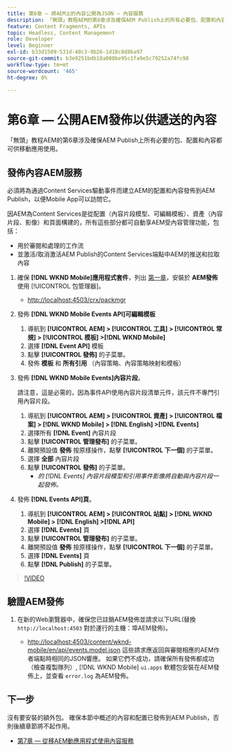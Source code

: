 ```yaml
---
title: 第6章 — 將AEM上的內容公開為JSON — 內容服務
description: 「無頭」教程AEM的第6章涉及確保AEM Publish上的所有必要包、配置和內容都可以從移動應用中使用。
feature: Content Fragments, APIs
topic: Headless, Content Management
role: Developer
level: Beginner
exl-id: b33d1509-531d-40c3-9b26-1d18c8d86a97
source-git-commit: b3e9251bdb18a008be95c1fa9e5c79252a74fc98
workflow-type: tm+mt
source-wordcount: '465'
ht-degree: 0%

---
```


# 第6章 — 公開AEM發佈以供遞送的內容

「無頭」教程AEM的第6章涉及確保AEM Publish上所有必要的包、配置和內容都可供移動應用使用。

## 發佈內容AEM服務

必須將為通過Content Services驅動事件而建立AEM的配置和內容發佈到AEM Publish，以便Mobile App可以訪問它。

因AEM為Content Services是從配置（內容片段模型、可編輯模板）、資產（內容片段、影像）和頁面構建的，所有這些部分都可自動享AEM受內容管理功能，包括：

* 用於審閱和處理的工作流
* 並激活/取消激活AEM Publish的Content Services端點中AEM的推送和拉取內容

1. 確保 **[!DNL WKND Mobile]應用程式套件**，列出 [第一章](./chapter-1.md#wknd-mobile-application-packages)，安裝於 **AEM發佈** 使用 [!UICONTROL 包管理器]。
   * [http://localhost:4503/crx/packmgr](http://localhost:4503/crx/packmgr)

1. 發佈 **[!DNL WKND Mobile Events API]可編輯模板**
   1. 導航到 **[!UICONTROL AEM] > [!UICONTROL 工具] > [!UICONTROL 常規] > [!UICONTROL 模板] >[!DNL WKND Mobile]**
   1. 選擇 **[!DNL Event API]** 模板
   1. 點擊 **[!UICONTROL 發佈]** 的子菜單。
   1. 發佈 **模板** 和 **所有引用** （內容策略、內容策略映射和模板）

1. 發佈 **[!DNL WKND Mobile Events]內容片段**。

   請注意，這是必需的，因為事件API使用內容片段清單元件，該元件不專門引用內容片段。

   1. 導航到 **[!UICONTROL AEM] > [!UICONTROL 資產] > [!UICONTROL 檔案] > [!DNL WKND Mobile] > [!DNL English] >[!DNL Events]**
   1. 選擇所有 **[!DNL Event]** 內容片段
   1. 點擊 **[!UICONTROL 管理發布]** 的子菜單。
   1. 離開預設值 **發佈** 按原樣操作，點擊 **[!UICONTROL 下一個]** 的子菜單。
   1. 選擇 **全部** 內容片段
   1. 點擊 **[!UICONTROL 發佈]** 的子菜單。
      * *的 [!DNL Events] 內容片段模型和引用事件影像將自動與內容片段一起發佈。*

1. 發佈 **[!DNL Events API]頁**。
   1. 導航到 **[!UICONTROL AEM] > [!UICONTROL 站點] > [!DNL WKND Mobile] > [!DNL English] >[!DNL API]**
   1. 選擇 **[!DNL Events]** 頁
   1. 點擊 **[!UICONTROL 管理發布]** 的子菜單。
   1. 離開預設值 **發佈** 按原樣操作，點擊 **[!UICONTROL 下一個]** 的子菜單。
   1. 選擇 **[!DNL Events]** 頁
   1. 點擊 **[!DNL Publish]** 的子菜單。

>[!VIDEO](https://video.tv.adobe.com/v/28343?quality=12&learn=on)

## 驗證AEM發佈

1. 在新的Web瀏覽器中，確保您已註銷AEM發佈並請求以下URL(替換 `http://localhost:4503` 對於運行的主機：埠AEM發佈)。

   * [http://localhost:4503/content/wknd-mobile/en/api/events.model.json](http://localhost:4503/content/wknd-mobile/en/api/events.model.tidy.json)
   這些請求應返回與審閱相應的AEM作者端點時相同的JSON響應。 如果它們不成功，請確保所有發佈都成功（檢查複製隊列）, [!DNL WKND Mobile] `ui.apps` 軟體包安裝在AEM發佈上，並查看 `error.log` 為AEM發佈。

## 下一步

沒有要安裝的額外包。 確保本節中概述的內容和配置已發佈到AEM Publish，否則後續章節將不起作用。

* [第7章 — 從移AEM動應用程式使用內容服務](./chapter-7.md)

